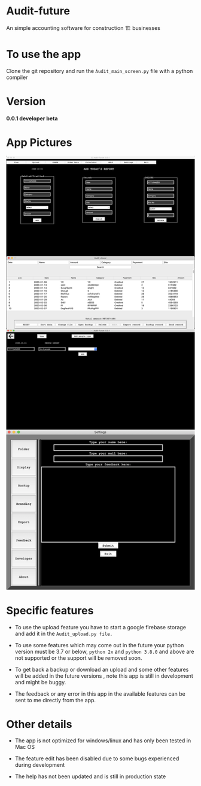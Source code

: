 # Audit-future
An simple accounting software for construction 🏗 businesses

# To use the app
Clone the git repository and run the ```Audit_main_screen.py``` file with a python compiler

# Version
<h4><b>0.0.1 developer beta</b></h4>

# App Pictures
<img src="audit future/doc/front_screen.png" align="center">
<br>
<img src="audit future/doc/view_screen.png" align="center">
<br>
<img src="audit future/doc/people_screen.png" align="center">
<br>
<img src="audit future/doc/settings.png" align="center">


# Specific features
* To use the upload feature you have to start a google firebase storage and add it in the ```Audit_upload.py file.```

* To use some features which may come out in the future your python version must be 3.7 or below, ```python 2x``` and ```python 3.8.0``` and above are not supported or the support will be removed soon.

* To get back a backup or download an upload and some other features will be added in the future versions , note this app is still in development and might be buggy.

* The feedback or any error in this app in the available features can be sent to me directly from the app.

# Other details

* The app is not optimized for windows/linux and has only been tested in Mac OS

* The feature edit has been disabled due to some bugs experienced during development

* The help has not been updated and is still in production state
